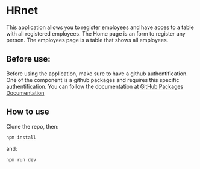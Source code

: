 # HRnet

This application allows you to register employees and have acces to a table with all registered employees.
The Home page is an form to register any person.
The employees page is a table that shows all employees.

## Before use:

Before using the application, make sure to have a github authentification.
One of the component is a github packages and requires this specific authentification.
You can follow the documentation at [GitHub Packages Documentation](https://docs.github.com/en/packages/working-with-a-github-packages-registry/working-with-the-npm-registry#installing-a-package)

## How to use

Clone the repo, then:

```
npm install
```

and:

```
npm run dev
```
